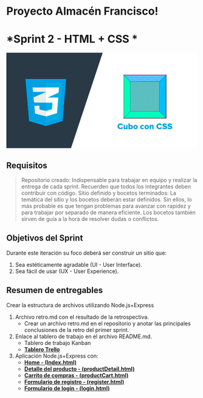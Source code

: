 # Proyecto Almacén Francisco!
# *Sprint 2 - HTML + CSS *

<img width="600" height="250"  alt="Equipo Scrum" src="https://github.com/dcornejofmq/grupo_3_almacenFrancisco/blob/master/design/Img/Html_CSS.gif">


## Requisitos
>Repositorio creado: Indispensable para trabajar en equipo y realizar la entrega de cada sprint. Recuerden que todos los integrantes deben contribuir con código.
>Sitio definido y bocetos terminados: La temática del sitio y los bocetos deberán estar definidos. Sin ellos, lo más probable es que tengan problemas para avanzar con rapidez y para trabajar por separado de manera eficiente. Los bocetos también sirven de guía a la hora de resolver dudas o conflictos.


## Objetivos del Sprint 

Durante este iteración su foco deberá ser construir un sitio que:
1. Sea estéticamente agradable (UI - User Interface).
2. Sea fácil de usar (UX - User Experience).

## Resumen de entregables


Crear la estructura de archivos utilizando Node.js+Express

1. Archivo retro.md con el resultado de la retrospectiva.
	- Crear un archivo retro.md en el repositorio y anotar las principales conclusiones de la retro del primer sprint.
2. Enlace al tablero de trabajo en el archivo README.md.
	- Tablero de trabajo Kanban 
	- [**Tablero Trello**](https://trello.com/b/1PzVClHh/proyecto-almac%C3%A9n-francisco-grupo-3 "Tablero Trello")
3. Aplicación Node.js+Express con:
	- [**Home - (Index.html)**](https://github.com/dcornejofmq/grupo_3_almacenFrancisco/blob/master/app/public/index.html)	
	- [**Detalle del producto - (productDetail.html)**](https://github.com/dcornejofmq/grupo_3_almacenFrancisco/blob/master/app/public/productDetail.html)	
	- [**Carrito de compras - (productCart.html)**](https://github.com/dcornejofmq/grupo_3_almacenFrancisco/blob/master/app/public/productCart.html)	
	- [**Formulario de registro - (register.html)**](https://github.com/dcornejofmq/grupo_3_almacenFrancisco/blob/master/app/public/register.html)	
	- [**Formulario de login - (login.html)**](https://github.com/dcornejofmq/grupo_3_almacenFrancisco/blob/master/app/public/login.html)
